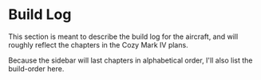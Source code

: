 # Build Log

This section is meant to describe the build log for the aircraft, and will roughly reflect the chapters in the Cozy Mark IV plans.

Because the sidebar will last chapters in alphabetical order, I'll also list the build-order here.

